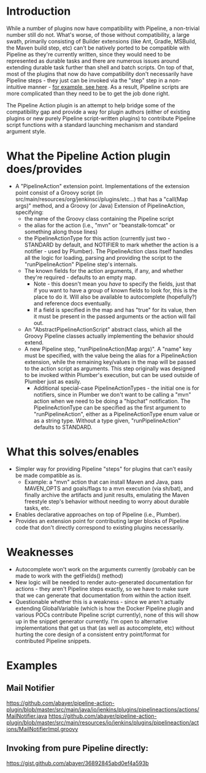 # Introduction
While a number of plugins now have compatibility with Pipeline, a non-trivial number still do not. What's worse, of those without
compatibility, a large swath, primarily consisting of Builder extensions (like Ant, Gradle, MSBuild, the Maven build step, etc) can't 
be natively ported to be compatible with Pipeline as they're currently written, since they would need to be represented as durable 
tasks and there are numerous issues around extending durable task further than shell and batch scripts. On top of that, most of the 
plugins that now do have compatibility don't necessarily have Pipeline steps - they just can be invoked via the "step" step in a 
non-intuitive manner - [for example, see here](https://github.com/jenkinsci/jenkins/blob/2.0/Jenkinsfile#L51). As a result, Pipeline 
scripts are more complicated than they need to be to get the job done right.

The Pipeline Action plugin is an attempt to help bridge some of the compatibility gap and provide a way for plugin authors (either of
existing plugins or new purely Pipeline script-written plugins) to contribute Pipeline script functions with a standard launching 
mechanism and standard argument style. 

# What the Pipeline Action plugin does/provides
* A "PipelineAction" extension point. Implementations of the extension point consist of a Groovy script (in 
src/main/resources/org/jenkinsci/plugins/etc…) that has a "call(Map args)" method, and a Groovy (or Java) Extension of PipelineAction, 
specifying:
  * the name of the Groovy class containing the Pipeline script
  * the alias for the action (i.e., "mvn" or "beanstalk-tomcat" or something along those lines)
  * the PipelineActionType for this action (currently just two - STANDARD by default, and NOTIFIER to mark whether the action is a
notifier - used by Plumber). The PipelineAction class itself handles all the logic for loading, parsing and providing the script to the
"runPipelineAction" Pipeline step's internals.
  * The known fields for the action arguments, if any, and whether they're required - defaults to an empty map.
    * Note - this doesn't mean you *have* to specify the fields, just that if you want to have a group of known fields to look for,
this is the place to do it. Will also be available to autocomplete (hopefully?) and reference docs eventually.
    * If a field is specified in the map and has "true" for its value, then it must be present in the passed arguments or the action 
will fail out.
  * An "AbstractPipelineActionScript" abstract class, which all the Groovy Pipeline classes actually implementing the behavior should
extend.
  * A new Pipeline step, "runPipelineAction(Map args)". A "name" key must be specified, with the value being the alias for a 
PipelineAction extension, while the remaining key/values in the map will be passed to the action script as arguments. This step 
originally was designed to be invoked within Plumber's execution, but can be used outside of Plumber just as easily.
    * Additional special-case PipelineActionTypes - the initial one is for notifiers, since in Plumber we don't want to be calling a 
"mvn" action when we need to be doing a "hipchat" notification. The PipelineActionType can be specified as the first argument to 
"runPipelineAction", either as a PipelineActionType enum value or as a string type. Without a type given, "runPipelineAction" defaults
to STANDARD.

# What this solves/enables
* Simpler way for providing Pipeline "steps" for plugins that can't easily be made compatible as is.
  * Example: a "mvn" action that can install Maven and Java, pass MAVEN_OPTS and goals/flags to a mvn execution (via sh/bat), and 
finally archive the artifacts and junit results, emulating the Maven freestyle step's behavior without needing to worry about durable
tasks, etc.
* Enables declarative approaches on top of Pipeline (i.e., Plumber).
* Provides an extension point for contributing larger blocks of Pipeline code that don't directly correspond to existing plugins
necessarily.

# Weaknesses
* Autocomplete won't work on the arguments currently (probably can be made to work with the getFields() method)
* New logic will be needed to render auto-generated documentation for actions - they aren't Pipeline steps exactly, so we have to make 
sure that we can generate that documentation from within the action itself.
* Questionable whether this is a weakness - since we aren't actually extending GlobalVariable (which is how the Docker Pipeline plugin 
and various POCs contribute Pipeline script currently), none of this will show up in the snippet generator currently. I'm open to 
alternative implementations that get us that (as well as autocomplete, etc) without hurting the core design of a consistent entry 
point/format for contributed Pipeline snippets.

# Examples

## Mail Notifier
https://github.com/abayer/pipeline-action-plugin/blob/master/src/main/java/io/jenkins/plugins/pipelineactions/actions/MailNotifier.java
https://github.com/abayer/pipeline-action-plugin/blob/master/src/main/resources/io/jenkins/plugins/pipelineaction/actions/MailNotifierImpl.groovy

## Invoking from pure Pipeline directly:
https://gist.github.com/abayer/36892845abd0ef4a593b
